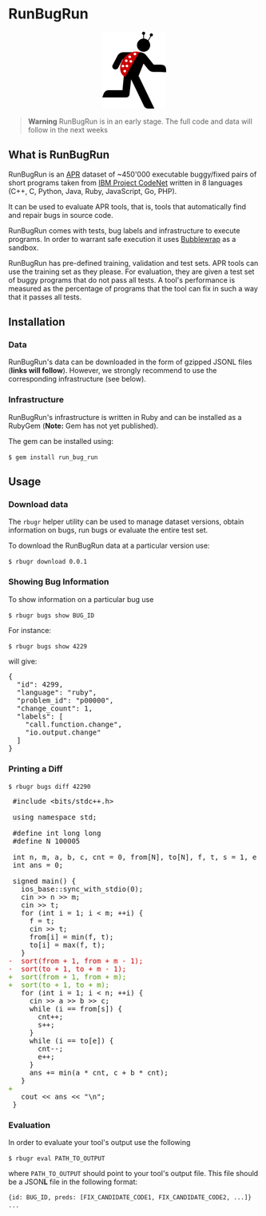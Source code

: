 # RunBugRun
<p align="center">
  <img src="docs/logo.png">
</p>


> **Warning**
> RunBugRun is in an early stage. The full code and data will follow in the next weeks

## What is RunBugRun

RunBugRun is an [APR](http://program-repair.org/) dataset of ~450'000 executable buggy/fixed pairs of short programs taken from [IBM Project CodeNet](https://github.com/IBM/Project_CodeNet) written in 8 languages (C++, C, Python, Java, Ruby, JavaScript, Go, PHP).

It can be used to evaluate APR tools, that is, tools that automatically find and repair bugs in source code.

RunBugRun comes with tests, bug labels and infrastructure to execute programs. In order to warrant safe execution it uses [Bubblewrap](https://github.com/containers/bubblewrap) as a sandbox.

RunBugRun has pre-defined training, validation and test sets. APR tools can use the training set as they please. For evaluation, they are given a test set of buggy programs that do not pass all tests. A tool's performance is measured as the percentage of programs that the tool can fix in such a way that it passes all tests.

## Installation

### Data
RunBugRun's data can be downloaded in the form of gzipped JSONL files (**links will follow**). However, we strongly recommend to use the corresponding infrastructure (see below).

### Infrastructure

RunBugRun's infrastructure is written in Ruby and can be installed as a RubyGem (**Note:** Gem has not yet published).

The gem can be installed using:

`$ gem install run_bug_run`

## Usage

### Download data

The `rbugr` helper utility can be used to manage dataset versions, obtain information on bugs, run bugs or evaluate the entire test set. 

To download the RunBugRun data at a particular version use:

`$ rbugr download 0.0.1`

### Showing Bug Information

To show information on a particular bug
use

`$ rbugr bugs show BUG_ID`

For instance:

`$ rbugr bugs show 4229`

will give:
<pre>{
  &quot;id&quot;: 4299,
  &quot;language&quot;: &quot;ruby&quot;,
  &quot;problem_id&quot;: &quot;p00000&quot;,
  &quot;change_count&quot;: 1,
  &quot;labels&quot;: [
    &quot;call.function.change&quot;,
    &quot;io.output.change&quot;
  ]
}
</pre>

### Printing a Diff

`$ rbugr bugs diff 42290`

<pre> #include &lt;bits/stdc++.h&gt;
 
 using namespace std;
 
 #define int long long
 #define N 100005
 
 int n, m, a, b, c, cnt = 0, from[N], to[N], f, t, s = 1, e = 1;
 int ans = 0;
 
 signed main() {
   ios_base::sync_with_stdio(0);
   cin &gt;&gt; n &gt;&gt; m;
   cin &gt;&gt; t;
   for (int i = 1; i &lt; m; ++i) {
     f = t;
     cin &gt;&gt; t;
     from[i] = min(f, t);
     to[i] = max(f, t);
   }
<font color="#CC0000">-  sort(from + 1, from + m - 1);</font>
<font color="#CC0000">-  sort(to + 1, to + m - 1);</font>
<font color="#4E9A06">+  sort(from + 1, from + m);</font>
<font color="#4E9A06">+  sort(to + 1, to + m);</font>
   for (int i = 1; i &lt; n; ++i) {
     cin &gt;&gt; a &gt;&gt; b &gt;&gt; c;
     while (i == from[s]) {
       cnt++;
       s++;
     }
     while (i == to[e]) {
       cnt--;
       e++;
     }
     ans += min(a * cnt, c + b * cnt);
   }
<font color="#4E9A06">+</font>
   cout &lt;&lt; ans &lt;&lt; &quot;\n&quot;;
 }
</pre>

### Evaluation

In order to evaluate your tool's output use the following

`$ rbugr eval PATH_TO_OUTPUT`

where `PATH_TO_OUTPUT` should point to your tool's output file. This file should be a JSON**L** file in the following format:

```
{id: BUG_ID, preds: [FIX_CANDIDATE_CODE1, FIX_CANDIDATE_CODE2, ...]}
...



```